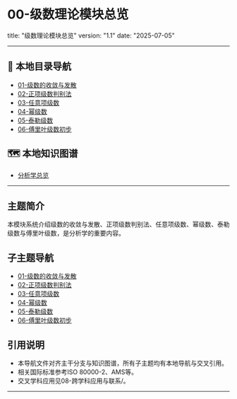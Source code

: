 # 00-级数理论模块总览

title: "级数理论模块总览"
version: "1.1"
date: "2025-07-05"

---

## 📁 本地目录导航

- [01-级数的收敛与发散](./01-级数的收敛与发散.md)
- [02-正项级数判别法](./02-正项级数判别法.md)
- [03-任意项级数](./03-任意项级数.md)
- [04-幂级数](./04-幂级数.md)
- [05-泰勒级数](./05-泰勒级数.md)
- [06-傅里叶级数初步](./06-傅里叶级数初步.md)

## 🗺️ 本地知识图谱

- [分析学总览](../00-分析学总览.md)

---

## 主题简介

本模块系统介绍级数的收敛与发散、正项级数判别法、任意项级数、幂级数、泰勒级数与傅里叶级数，是分析学的重要内容。

## 子主题导航

- [01-级数的收敛与发散](./01-级数的收敛与发散.md)
- [02-正项级数判别法](./02-正项级数判别法.md)
- [03-任意项级数](./03-任意项级数.md)
- [04-幂级数](./04-幂级数.md)
- [05-泰勒级数](./05-泰勒级数.md)
- [06-傅里叶级数初步](./06-傅里叶级数初步.md)

## 引用说明

- 本导航文件对齐主干分支与知识图谱，所有子主题均有本地导航与交叉引用。
- 相关国际标准参考ISO 80000-2、AMS等。
- 交叉学科应用见08-跨学科应用与联系/。

---
